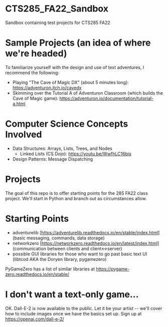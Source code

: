 # CTS285_FA22_Sandbox
Sandbox containing test projects for CTS285 FA22

# Sample Projects (an idea of where we're headed)
To familiarize yourself with the design and use of text adventures, I recommend the following:
- Playing "The Cave of Magic DX" (about 5 minutes long): https://adventuron.itch.io/cavedx
- Skimming over the Tutorial A of Adventuron Classroom (which builds the Cave of Magic game): https://adventuron.io/documentation/tutorial-a.html

# Computer Science Concepts Involved 
- Data Structures: Arrays, Lists, Trees, and Nodes
  - Linked Lists (CS Dojo): https://youtu.be/WwfhLC16bis
- Design Patterns: Message Dispatching

# Projects
The goal of this repo is to offer starting points for the 285 FA22 class project. We'll start in Python and branch out as circumstances allow.

# Starting Points
- adventurelib [https://adventurelib.readthedocs.io/en/stable/index.html] (basic messaging, commands, data storage)
- networkzero [https://networkzero.readthedocs.io/en/latest/index.html] (communication between clients and client<->server)
- possible GUI libraries for those who want to go past basic text UI (libtcod AKA the Doryen library, pygamezero)

PyGameZero has a list of similar libraries at https://pygame-zero.readthedocs.io/en/stable/

# I don't want a text-only game...
OK. Dall-E-2 is now available to the public. Let it be your artist -- we'll cover how to include images once we have the basics set up. 
Sign up at https://openai.com/dall-e-2/
